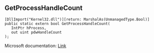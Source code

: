 ## GetProcessHandleCount

```
[DllImport("Kernel32.dll")][return: MarshalAs(UnmanagedType.Bool)]
public static extern bool GetProcessHandleCount(
   IntPtr hProcess,
   out uint pdwHandleCount
);
```

Microsoft documentation: [Link](https://docs.microsoft.com/en-us/windows/win32/api/processthreadsapi/nf-processthreadsapi-getprocesshandlecount)
